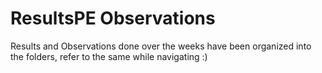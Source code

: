 # ResultsPE Observations

Results and Observations done over the weeks have been organized into the folders, refer to the same while navigating :)
